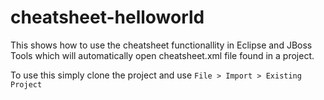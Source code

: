 cheatsheet-helloworld
=====================

This shows how to use the cheatsheet functionallity in Eclipse and JBoss Tools which will automatically open cheatsheet.xml file found in a project.

To use this simply clone the project and use `File > Import > Existing Project`

